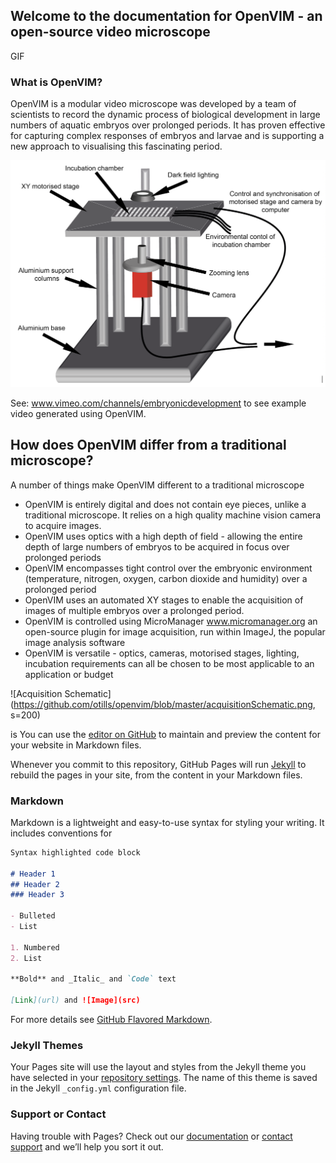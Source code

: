 ## Welcome to the documentation for OpenVIM - an open-source video microscope

GIF 

### What is OpenVIM?
OpenVIM is a modular video microscope was developed by a team of scientists to record the dynamic process of biological development in large numbers of aquatic embryos over prolonged periods. It has proven effective for capturing complex responses of embryos and larvae and is supporting a new approach to visualising this fascinating period.

![OpenVIM Figure](https://github.com/otills/openvim/blob/master/OpenVIM.png)

See: www.vimeo.com/channels/embryonicdevelopment to see example video generated using OpenVIM.

## How does OpenVIM differ from a traditional microscope?
A number of things make OpenVIM different to a traditional microscope
* OpenVIM is entirely digital and does not contain eye pieces, unlike a traditional microscope. It relies on a high quality machine vision camera to acquire images.
* OpenVIM uses optics with a high depth of field - allowing the entire depth of large numbers of embryos to be acquired in focus over prolonged periods
* OpenVIM encompasses tight control over the embryonic environment (temperature, nitrogen, oxygen, carbon dioxide and humidity) over a prolonged period
* OpenVIM uses an automated XY stages to enable the acquisition of images of multiple embryos over a prolonged period.
* OpenVIM is controlled using MicroManager www.micromanager.org an open-source plugin for image acquisition, run within ImageJ, the popular image analysis software
* OpenVIM is versatile - optics, cameras, motorised stages, lighting, incubation requirements can all be chosen to be most applicable to an application or budget


![Acquisition Schematic](https://github.com/otills/openvim/blob/master/acquisitionSchematic.png, s=200)




is You can use the [editor on GitHub](https://github.com/otills/openvim/edit/master/README.md) to maintain and preview the content for your website in Markdown files.

Whenever you commit to this repository, GitHub Pages will run [Jekyll](https://jekyllrb.com/) to rebuild the pages in your site, from the content in your Markdown files.

### Markdown

Markdown is a lightweight and easy-to-use syntax for styling your writing. It includes conventions for

```markdown
Syntax highlighted code block

# Header 1
## Header 2
### Header 3

- Bulleted
- List

1. Numbered
2. List

**Bold** and _Italic_ and `Code` text

[Link](url) and ![Image](src)
```

For more details see [GitHub Flavored Markdown](https://guides.github.com/features/mastering-markdown/).

### Jekyll Themes

Your Pages site will use the layout and styles from the Jekyll theme you have selected in your [repository settings](https://github.com/otills/openvim/settings). The name of this theme is saved in the Jekyll `_config.yml` configuration file.

### Support or Contact

Having trouble with Pages? Check out our [documentation](https://help.github.com/categories/github-pages-basics/) or [contact support](https://github.com/contact) and we’ll help you sort it out.
